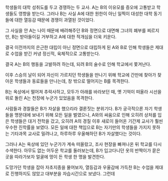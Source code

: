 학생들의 대학 성취도를 두고 경쟁하는 두 교사. A는 B의 이유모를 증오에 고통받고 학생들도 영향을 받는다. 그러나 B는 사실 A에 대한 원한이 아닌 일찍이 대성한 대학 동기들에 대한 열등감 때문에 경쟁이 과열된 것이었다.

그 사실을 안 A는 나이 때문에 배려해주던 B와 정면으로 대면해 그녀의 폐부를 찌르지만, B는 받아들이길 거부하고 A에 대한 적개심을 더욱 키운다. 

결국 이전까지의 은근한 대립이 아닌 정면으로 대립하게 된 A와 B로 인해 학생들은 제대로 수업을 받긴 커녕 정신적, 육체적으로 고통받는다.

결국 A는 B의 행동을 고발하려 하는데, 되려 B의 술수로 인해 학교에서 쫓겨난다.

이후 스승의 날이 되어 자신이 가르치던 학생들을 만나기 위해 학교에 간만에 찾아가 찾아온 학생들과 동료들을 만나는데, 창 밖으로 떨어지는 B를 목격한다.

B는 옥상에서 떨어져 추락사하고, 모두가 아래를 바라보던 때, 옛 기억이 떠올라 시선을 위로 돌린 A는 천장에 누군가 있었음을 목격한다.

사람들과 경찰들은 B가 자살을 했으리라 결론짓는 분위기다. B가 궁극적으론 자기 학생들을 명문대에 보내기 위해 모든 일을 벌였으나, A와의 싸움으로 인해 오히려 상처를 입은 학생들은 대거 전학을 갔고, 오히려 A의 경질 이후 새로이 들어온 기간제 교사가 훨씬 우수한 진학률을 보였다. 모든 일에 대한 책임으로 B는 자기만의 학생들을 가지지 못하는 기타과목 교사로 밀려나고, 하루하루 우울해하던 B가 자살했다는 것이다.

그러나 A는 옥상에 있던 누군가가 계속 떠올랐고, 조사 현장을 빠져나온 뒤 학교를 다시 수색한다. 아무도 없는 어두운 학교를 둘러보는데, B가 입고다니던 옷의 반짝이가 묻은 곳을 따라가보자 얼굴에 멍이 든 학생 한 명을 발견한다. 

도망가던 학생을 잡아 자초지종을 물어보자, 열등감과 우울감에 가득찬 B는 수업을 제대로 진행하지도 않았고 대부분을 자습시간으로 보냈다. 그런데 